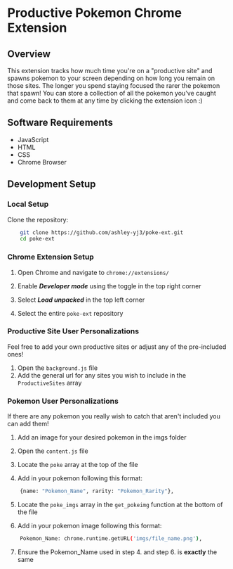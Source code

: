 # Productive Pokemon Chrome Extension

## Overview
This extension tracks how much time you're on a "productive site" and spawns pokemon to your screen depending on how long you remain on those sites. The longer you spend staying focused the rarer the pokemon that spawn! You can store a collection of all the pokemon you've caught and come back to them at any time by clicking the extension icon :)

## Software Requirements
- JavaScript
- HTML
- CSS
- Chrome Browser

## Development Setup
### Local Setup
Clone the repository:
```bash
    git clone https://github.com/ashley-yj3/poke-ext.git
    cd poke-ext
```

### Chrome Extension Setup
1. Open Chrome and navigate to `chrome://extensions/`

2. Enable ***Developer mode*** using the toggle in the top right corner

3. Select ***Load unpacked*** in the top left corner

4. Select the entire `poke-ext` repository

### Productive Site User Personalizations
Feel free to add your own productive sites or adjust any of the pre-included ones! 

1. Open the `background.js` file
2. Add the general url for any sites you wish to include in the `ProductiveSites` array

### Pokemon User Personalizations
If there are any pokemon you really wish to catch that aren't included you can add them!

1. Add an image for your desired pokemon in the imgs folder

2. Open the `content.js` file

3. Locate the `poke` array at the top of the file

4. Add in your pokemon following this format:
```bash
    {name: "Pokemon_Name", rarity: "Pokemon_Rarity"},
```

5. Locate the `poke_imgs` array in the `get_pokeimg` function at the bottom of the file

6. Add in your pokemon image following this format:
```bash
    Pokemon_Name: chrome.runtime.getURL('imgs/file_name.png'),
```

7. Ensure the Pokemon_Name used in step 4. and step 6. is **exactly** the same